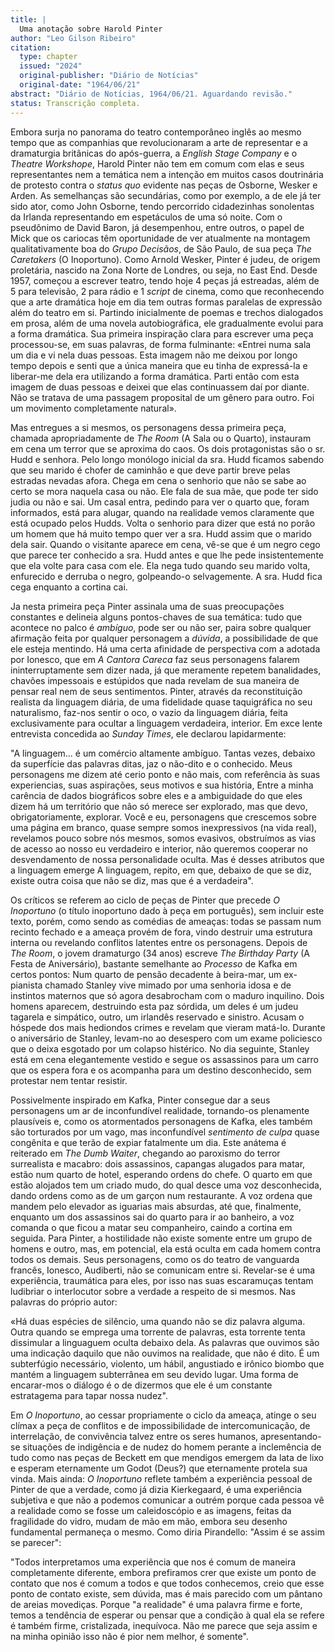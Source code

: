 ```yaml
---
title: |
  Uma anotação sobre Harold Pinter
author: "Leo Gilson Ribeiro"
citation:
  type: chapter
  issued: "2024"
  original-publisher: "Diário de Notícias"
  original-date: "1964/06/21"
abstract: "Diário de Notícias, 1964/06/21. Aguardando revisão."
status: Transcrição completa.
---
```


Embora surja no panorama do teatro contemporâneo inglês ao mesmo tempo que as companhias que revolucionaram a arte de representar e a dramaturgia britânicas do após-guerra, a *English Stage Company* e o *Theatre Workshope*, Harold Pinter não tem em comum com elas e seus representantes nem a temática nem a intenção em muitos casos doutrinária de protesto contra o *status quo* evidente nas peças de Osborne, Wesker e Arden. As semelhanças são secundárias, como por exemplo, a de ele já ter sido ator, como John Osborne, tendo percorrido cidadezinhas sonolentas da Irlanda representando em espetáculos de uma só noite. Com o pseudônimo de David Baron, já desempenhou, entre outros, o papel de Mick que os cariocas têm oportunidade de ver atualmente na montagem qualitativamente boa do *Grupo Decisãos*, de São Paulo, de sua peça *The Caretakers* (O Inoportuno). Como Arnold Wesker, Pinter é judeu, de origem proletária, nascido na Zona Norte de Londres, ou seja, no East End. Desde 1957, começou a escrever teatro, tendo hoje 4 peças já estreadas, além de 5 para televisão, 2 para rádio e 1 *script* de cinema, como que reconhecendo que a arte dramática hoje em dia tem outras formas paralelas de expressão além do teatro em si. Partindo inicialmente de poemas e trechos dialogados em prosa, além de uma novela autobiográfica, ele gradualmente evolui para a forma dramática. Sua primeira inspiração clara para escrever uma peça processou-se, em suas palavras, de forma fulminante: «Entrei numa sala um dia e vi nela duas pessoas. Esta imagem não me deixou por longo tempo depois e senti que a única maneira que eu tinha de expressá-la e liberar-me dela era utilizando a forma dramática. Parti então com esta imagem de duas pessoas e deixei que elas continuassem daí por diante. Não se tratava de uma passagem proposital de um gênero para outro. Foi um movimento completamente natural».

Mas entregues a si mesmos, os personagens dessa primeira peça, chamada apropriadamente de *The Room* (A Sala ou o Quarto), instauram em cena um terror que se aproxima do caos. Os dois protagonistas são o sr. Hudd e senhora. Pelo longo monólogo inicial da sra. Hudd ficamos sabendo que seu marido é chofer de caminhão e que deve partir breve pelas estradas nevadas afora. Chega em cena o senhorio que não se sabe ao certo se mora naquela casa ou não. Ele fala de sua mãe, que pode ter sido judia ou não e sai. Um casal entra, pedindo para ver o quarto que, foram informados, está para alugar, quando na realidade vemos claramente que está ocupado pelos Hudds. Volta o senhorio para dizer que está no porão um homem que há muito tempo quer ver a sra. Hudd assim que o marido dela sair. Quando o visitante aparece em cena, vê-se que é um negro cego que parece ter conhecido a sra. Hudd antes e que lhe pede insistentemente que ela volte para casa com ele. Ela nega tudo quando seu marido volta, enfurecido e derruba o negro, golpeando-o selvagemente. A sra. Hudd fica cega enquanto a cortina cai.

Ja nesta primeira peça Pinter assinala uma de suas preocupações constantes e delineia alguns pontos-chaves de sua temática: tudo que acontece no palco é *ambíguo*, pode ser ou não ser, paira sobre qualquer afirmação feita por qualquer personagem a *dúvida*, a possibilidade de que ele esteja mentindo. Há uma certa afinidade de perspectiva com a adotada por Ionesco, que em *A Cantora Careca* faz seus personagens falarem ininterruptamente sem dizer nada, já que meramente repetem banalidades, chavões impessoais e estúpidos que nada revelam de sua maneira de pensar real nem de seus sentimentos. Pinter, através da reconstituição realista da linguagem diária, de uma fidelidade quase taquigráfica no seu naturalismo, faz-nos sentir o oco, o vazio da linguagem diária, feita exclusivamente para ocultar a linguagem verdadeira, interior. Em exce lente entrevista concedida ao *Sunday Times*, ele declarou lapidarmente:

"A linguagem\... é um comércio altamente ambíguo. Tantas vezes, debaixo da superfície das palavras ditas, jaz o não-dito e o conhecido. Meus personagens me dizem até cerio ponto e não mais, com referência às suas experiencias, suas aspirações, seus motivos e sua história, Entre a minha carência de dados biográficos sobre eles e a ambiguidade do que eles dizem há um território que não só merece ser explorado, mas que devo, obrigatoriamente, explorar. Você e eu, personagens que crescemos sobre uma página em branco, quase sempre somos inexpressivos (na vida real), revelamos pouco sobre nós mesmos, somos evasivos, obstruímos as vias de acesso ao nosso eu verdadeiro e interior, não queremos cooperar no desvendamento de nossa personalidade oculta. Mas é desses atributos que a linguagem emerge A linguagem, repito, em que, debaixo de que se diz, existe outra coisa que não se diz, mas que é a verdadeira".

Os críticos se referem ao ciclo de peças de Pinter que precede *O Inoportuno* (o título inoportuno dado à peça em português), sem incluir este texto, porém, como sendo as comédias de ameaças: todas se passam num recinto fechado e a ameaça provém de fora, vindo destruir uma estrutura interna ou revelando conflitos latentes entre os personagens. Depois de *The Room*, o jovem dramaturgo (34 anos) escreve *The Birthday Party* (A Festa de Aniversário), bastante semelhante ao *Processo* de Kafka em certos pontos: Num quarto de pensão decadente à beira-mar, um ex-pianista chamado Stanley vive mimado por uma senhoria idosa e de instintos maternos que só agora desabrocham com o maduro inquilino. Dois homens aparecem, destruindo esta paz sórdida, um deles é um judeu tagarela e simpático, outro, um irlandês reservado e sinistro. Acusam o hóspede dos mais hediondos crimes e revelam que vieram matá-lo. Durante o aniversário de Stanley, levam-no ao desespero com um exame policiesco que o deixa esgotado por um colapso histérico. No dia seguinte, Stanley está em cena elegantemente vestido e segue os assassinos para um carro que os espera fora e os acompanha para um destino desconhecido, sem protestar nem tentar resistir.

Possivelmente inspirado em Kafka, Pinter consegue dar a seus personagens um ar de inconfundível realidade, tornando-os plenamente plausíveis e, como os atormentados personagens de Kafka, eles também são torturados por um vago, mas inconfundível *sentimento de culpa* quase congênita e que terão de expiar fatalmente um dia. Este anátema é reiterado em *The Dumb Waiter*, chegando ao paroxismo do terror surrealista e macabro: dois assassinos, capangas alugados para matar, estão num quarto de hotel, esperando ordens do chefe. O quarto em que estão alojados tem um criado mudo, do qual desce uma voz desconhecida, dando ordens como as de um garçon num restaurante. A voz ordena que mandem pelo elevador as iguarias mais absurdas, até que, finalmente, enquanto um dos assassinos sai do quarto para ir ao banheiro, a voz comanda o que ficou a matar seu companheiro, caindo a cortina em seguida. Para Pinter, a hostilidade não existe somente entre um grupo de homens e outro, mas, em potencial, ela está oculta em cada homem contra todos os demais. Seus personagens, como os do teatro de vanguarda francês, Ionesco, Audiberti, não se comunicam entre si. Revelar-se é uma experiência, traumática para eles, por isso nas suas escaramuças tentam ludibriar o interlocutor sobre a verdade a respeito de si mesmos. Nas palavras do próprio autor:

«Há duas espécies de silêncio, uma quando não se diz palavra alguma. Outra quando se emprega uma torrente de palavras, esta torrente tenta dissimular a linguaguem oculta debaixo dela. As palavras que ouvimos são uma indicação daquilo que não ouvimos na realidade, que não é dito. É um subterfúgio necessário, violento, um hábil, angustiado e irônico biombo que mantém a linguagem subterrânea em seu devido lugar. Uma forma de encarar-mos o diálogo é o de dizermos que ele é um constante estratagema para tapar nossa nudez".

Em *O Inoportuno*, ao cessar propriamente o ciclo da ameaça, atinge o seu clímax a peça de conflitos e de impossibilidade de intercomunicação, de interrelação, de convivência talvez entre os seres humanos, apresentando-se situações de indigência e de nudez do homem perante a inclemência de tudo como nas peças de Beckett em que mendigos emergem da lata de lixo e esperam eternamente um Godot (Deus?) que eternamente protela sua vinda. Mais ainda: *O Inoportuno* reflete também a experiência pessoal de Pinter de que a verdade, como já dizia Kierkegaard, é uma experiência subjetiva e que não a podemos comunicar a outrém porque cada pessoa vê a realidade como se fosse um caleidoscópio e as imagens, feitas da fragilidade do vidro, mudam de mão em mão, embora seu desenho fundamental permaneça o mesmo. Como diria Pirandello: "Assim é se assim se parecer":

"Todos interpretamos uma experiência que nos é comum de maneira completamente diferente, embora prefiramos crer que existe um ponto de contato que nos é comum a todos e que todos conhecemos, creio que esse ponto de contato existe, sem dúvida, mas é mais parecido com um pântano de areias movediças. Porque "a realidade" é uma palavra firme e forte, temos a tendência de esperar ou pensar que a condição à qual ela se refere é também firme, cristalizada, inequívoca. Não me parece que seja assim e na minha opinião isso não é pior nem melhor, é somente".


